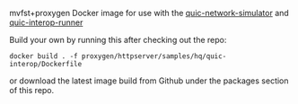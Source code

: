 mvfst+proxygen Docker image for use with the
[quic-network-simulator](https://github.com/marten-seemann/quic-network-simulator/) and [quic-interop-runner](https://github.com/marten-seemann/quic-interop-runner)

Build your own by running this after checking out the repo:
```
docker build . -f proxygen/httpserver/samples/hq/quic-interop/Dockerfile
```
or download the latest image build from Github under the packages section of this repo.
